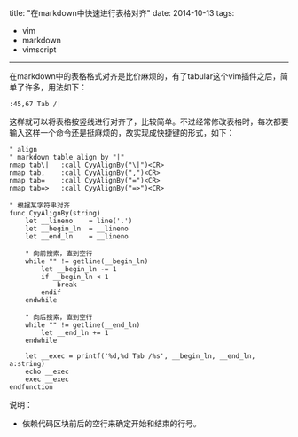 title: "在markdown中快速进行表格对齐"
date: 2014-10-13
tags:
- vim 
- markdown
- vimscript 

---

在markdown中的表格格式对齐是比价麻烦的，有了tabular这个vim插件之后，简单了许多，用法如下：

```
:45,67 Tab /|
```

这样就可以将表格按竖线进行对齐了，比较简单。不过经常修改表格时，每次都要输入这样一个命令还是挺麻烦的，故实现成快捷键的形式，如下：

```
" align
" markdown table align by "|"
nmap tab\|   :call CyyAlignBy("\|")<CR>
nmap tab,    :call CyyAlignBy(",")<CR>
nmap tab=    :call CyyAlignBy("=")<CR>
nmap tab=>   :call CyyAlignBy("=>")<CR>

" 根据某字符串对齐
func CyyAlignBy(string)
    let __lineno    = line('.')
    let __begin_ln  = __lineno
    let __end_ln    = __lineno

    " 向前搜索，直到空行
    while "" != getline(__begin_ln)
        let __begin_ln -= 1
        if __begin_ln < 1
            break
        endif
    endwhile

    " 向后搜索，直到空行 
    while "" != getline(__end_ln)
        let __end_ln += 1
    endwhile 
    
    let __exec = printf('%d,%d Tab /%s', __begin_ln, __end_ln, a:string)
    echo __exec 
    exec __exec
endfunction
```

说明：

- 依赖代码区块前后的空行来确定开始和结束的行号。


